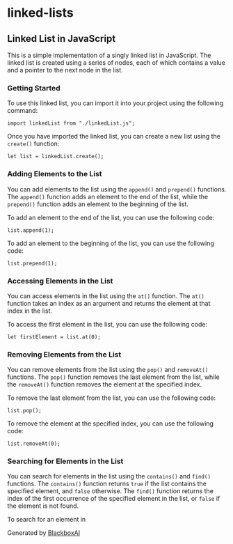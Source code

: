 # linked-lists
## Linked List in JavaScript

This is a simple implementation of a singly linked list in JavaScript. The linked list is created using a series of nodes, each of which contains a value and a pointer to the next node in the list.

### Getting Started

To use this linked list, you can import it into your project using the following command:

```
import linkedList from "./linkedList.js";
```

Once you have imported the linked list, you can create a new list using the `create()` function:

```
let list = linkedList.create();
```

### Adding Elements to the List

You can add elements to the list using the `append()` and `prepend()` functions. The `append()` function adds an element to the end of the list, while the `prepend()` function adds an element to the beginning of the list.

To add an element to the end of the list, you can use the following code:

```
list.append(1);
```

To add an element to the beginning of the list, you can use the following code:

```
list.prepend(1);
```

### Accessing Elements in the List

You can access elements in the list using the `at()` function. The `at()` function takes an index as an argument and returns the element at that index in the list.

To access the first element in the list, you can use the following code:

```
let firstElement = list.at(0);
```

### Removing Elements from the List

You can remove elements from the list using the `pop()` and `removeAt()` functions. The `pop()` function removes the last element from the list, while the `removeAt()` function removes the element at the specified index.

To remove the last element from the list, you can use the following code:

```
list.pop();
```

To remove the element at the specified index, you can use the following code:

```
list.removeAt(0);
```

### Searching for Elements in the List

You can search for elements in the list using the `contains()` and `find()` functions. The `contains()` function returns `true` if the list contains the specified element, and `false` otherwise. The `find()` function returns the index of the first occurrence of the specified element in the list, or `false` if the element is not found.

To search for an element in

Generated by [BlackboxAI](https://www.useblackbox.ai)
